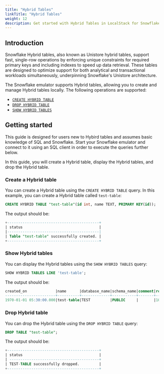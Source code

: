 ```yaml
---
title: "Hybrid Tables"
linkTitle: "Hybrid Tables"
weight: 12
description: Get started with Hybrid Tables in LocalStack for Snowflake
---
```


## Introduction

Snowflake Hybrid tables, also known as Unistore hybrid tables, support fast, single-row operations by enforcing unique constraints for required primary keys and including indexes to speed up data retrieval. These tables are designed to optimize support for both analytical and transactional workloads simultaneously, underpinning Snowflake's Unistore architecture.

The Snowflake emulator supports Hybrid tables, allowing you to create and manage Hybrid tables locally. The following operations are supported:

* [`CREATE HYBRID TABLE`](https://docs.snowflake.com/en/sql-reference/sql/create-hybrid-table)
* [`DROP HYBRID TABLE`](https://docs.snowflake.com/en/sql-reference/sql/drop-hybrid-table)
* [`SHOW HYBRID TABLES`](https://docs.snowflake.com/en/sql-reference/sql/show-hybrid-tables)

## Getting started

This guide is designed for users new to Hybird tables and assumes basic knowledge of SQL and Snowflake. Start your Snowflake emulator and connect to it using an SQL client in order to execute the queries further below.

In this guide, you will create a Hybrid table, display the Hybrid tables, and drop the Hybrid table.

### Create a Hybrid table

You can create a Hybrid table using the `CREATE HYBRID TABLE` query. In this example, you can create a Hybrid table called `test-table`:

```sql
CREATE HYBRID TABLE "test-table"(id int, name TEXT, PRIMARY KEY(id));
```

The output should be:

```sql
+------------------------------------------+                                    
| status                                   |
|------------------------------------------|
| Table "test-table" successfully created. |
+------------------------------------------+
```

### Show Hybrid tables

You can display the Hybrid tables using the `SHOW HYBRID TABLES` query:

```sql
SHOW HYBRID TABLES LIKE 'test-table';
```

The output should be:

```sql
created_on             |name      |database_name|schema_name|comment|rows|bytes|owner |owner_role_type|
-----------------------+----------+-------------+-----------+-------+----+-----+------+---------------+
1970-01-01 05:30:00.000|test-table|TEST         |PUBLIC     |       |1000| 1000|PUBLIC|ROLE           |
```

### Drop Hybrid table

You can drop the Hybrid table using the `DROP HYBRID TABLE` query:

```sql
DROP TABLE "test-table";
```

The output should be:

```sql
+------------------------------------------+  
| status                                   |
| -----------------------------------------+
| TEST-TABLE successfully dropped.         |
+------------------------------------------+
```
